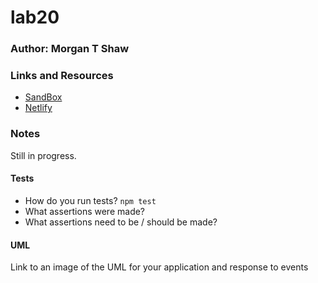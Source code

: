 # lab20

### Author: Morgan T Shaw

### Links and Resources
* [SandBox](https://codesandbox.io/s/github/mts513/lab20)
* [Netlify](https://csb-80k4b.netlify.com/)

### Notes
Still in progress. 

#### Tests
* How do you run tests?
`npm test`
* What assertions were made?
* What assertions need to be / should be made?

#### UML
Link to an image of the UML for your application and response to events